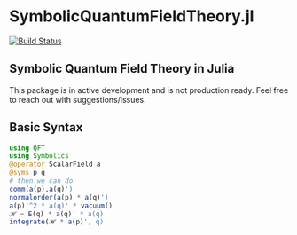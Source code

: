 # SymbolicQuantumFieldTheory.jl

[![Build Status](https://github.com/CianLM/QFT.jl/actions/workflows/CI.yml/badge.svg?branch=main)](https://github.com/CianLM/QFT.jl/actions/workflows/CI.yml?query=branch%3Amain)

## Symbolic Quantum Field Theory in Julia

This package is in active development and is not production ready. Feel free to reach out with suggestions/issues.

## Basic Syntax

```julia
using QFT
using Symbolics
@operator ScalarField a
@syms p q
# then we can do
comm(a(p),a(q)')
normalorder(a(p) * a(q)')
a(p)'^2 * a(q)' * vacuum()
ℋ = E(q) * a(q)' * a(q)
integrate(ℋ * a(p)', q)
```

